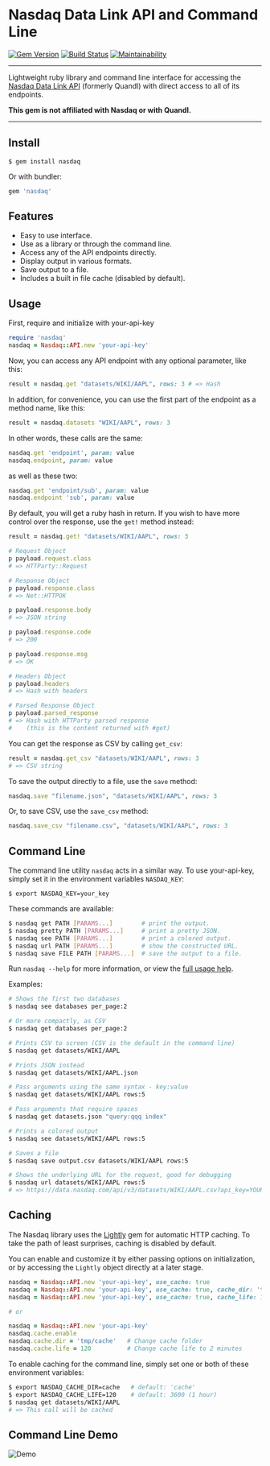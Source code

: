 # Nasdaq Data Link API and Command Line

[![Gem Version](https://badge.fury.io/rb/nasdaq.svg)](https://badge.fury.io/rb/nasdaq)
[![Build Status](https://github.com/DannyBen/nasdaq/workflows/Test/badge.svg)](https://github.com/DannyBen/nasdaq/actions?query=workflow%3ATest)
[![Maintainability](https://api.codeclimate.com/v1/badges/1d68eed3be3481f48066/maintainability)](https://codeclimate.com/github/DannyBen/nasdaq/maintainability)

---

Lightweight ruby library and command line interface for accessing the 
[Nasdaq Data Link API][1] (formerly Quandl) with direct access to all of its
endpoints.

**This gem is not affiliated with Nasdaq or with Quandl.**

---

## Install

```
$ gem install nasdaq
```

Or with bundler:

```ruby
gem 'nasdaq'
```


## Features

* Easy to use interface.
* Use as a library or through the command line.
* Access any of the API endpoints directly.
* Display output in various formats.
* Save output to a file.
* Includes a built in file cache (disabled by default).


## Usage

First, require and initialize with your-api-key

```ruby
require 'nasdaq'
nasdaq = Nasdaq::API.new 'your-api-key'
```

Now, you can access any API endpoint with any optional parameter, like
this:

```ruby
result = nasdaq.get "datasets/WIKI/AAPL", rows: 3 # => Hash
```

In addition, for convenience, you can use the first part of the endpoint as
a method name, like this:

```ruby
result = nasdaq.datasets "WIKI/AAPL", rows: 3
```

In other words, these calls are the same:

```ruby
nasdaq.get 'endpoint', param: value
nasdaq.endpoint, param: value
```

as well as these two:

```ruby
nasdaq.get 'endpoint/sub', param: value
nasdaq.endpoint 'sub', param: value
```

By default, you will get a ruby hash in return. If you wish to have more 
control over the response, use the `get!` method instead:

```ruby
result = nasdaq.get! "datasets/WIKI/AAPL", rows: 3

# Request Object
p payload.request.class
# => HTTParty::Request

# Response Object
p payload.response.class
# => Net::HTTPOK

p payload.response.body
# => JSON string

p payload.response.code
# => 200

p payload.response.msg
# => OK

# Headers Object
p payload.headers
# => Hash with headers

# Parsed Response Object
p payload.parsed_response
# => Hash with HTTParty parsed response 
#    (this is the content returned with #get)
```

You can get the response as CSV by calling `get_csv`:

```ruby
result = nasdaq.get_csv "datasets/WIKI/AAPL", rows: 3
# => CSV string
```

To save the output directly to a file, use the `save` method:

```ruby
nasdaq.save "filename.json", "datasets/WIKI/AAPL", rows: 3
```

Or, to save CSV, use the `save_csv` method:

```ruby
nasdaq.save_csv "filename.csv", "datasets/WIKI/AAPL", rows: 3
```


## Command Line

The command line utility `nasdaq` acts in a similar way. To use your-api-key,
simply set it in the environment variables `NASDAQ_KEY`:

```
$ export NASDAQ_KEY=your_key
```

These commands are available:

```bash
$ nasdaq get PATH [PARAMS...]        # print the output.  
$ nasdaq pretty PATH [PARAMS...]     # print a pretty JSON.  
$ nasdaq see PATH [PARAMS...]        # print a colored output.  
$ nasdaq url PATH [PARAMS...]        # show the constructed URL.  
$ nasdaq save FILE PATH [PARAMS...]  # save the output to a file.  
```

Run `nasdaq --help` for more information, or view the [full usage help][2].

Examples:

```bash
# Shows the first two databases 
$ nasdaq see databases per_page:2

# Or more compactly, as CSV
$ nasdaq get databases per_page:2

# Prints CSV to screen (CSV is the default in the command line)
$ nasdaq get datasets/WIKI/AAPL

# Prints JSON instead
$ nasdaq get datasets/WIKI/AAPL.json

# Pass arguments using the same syntax - key:value
$ nasdaq get datasets/WIKI/AAPL rows:5

# Pass arguments that require spaces
$ nasdaq get datasets.json "query:qqq index"

# Prints a colored output
$ nasdaq see datasets/WIKI/AAPL rows:5

# Saves a file
$ nasdaq save output.csv datasets/WIKI/AAPL rows:5

# Shows the underlying URL for the request, good for debugging
$ nasdaq url datasets/WIKI/AAPL rows:5
# => https://data.nasdaq.com/api/v3/datasets/WIKI/AAPL.csv?api_key=YOUR_KEY&rows=5
```

## Caching

The Nasdaq library uses the [Lightly][3] gem for automatic HTTP caching.
To take the path of least surprises, caching is disabled by default.

You can enable and customize it by either passing options on 
initialization, or by accessing the `Lightly` object directly at 
a later stage.

```ruby
nasdaq = Nasdaq::API.new 'your-api-key', use_cache: true
nasdaq = Nasdaq::API.new 'your-api-key', use_cache: true, cache_dir: 'tmp'
nasdaq = Nasdaq::API.new 'your-api-key', use_cache: true, cache_life: 120

# or 

nasdaq = Nasdaq::API.new 'your-api-key'
nasdaq.cache.enable
nasdaq.cache.dir = 'tmp/cache'   # Change cache folder
nasdaq.cache.life = 120          # Change cache life to 2 minutes
```

To enable caching for the command line, simply set one or both of 
these environment variables:

```bash
$ export NASDAQ_CACHE_DIR=cache   # default: 'cache'
$ export NASDAQ_CACHE_LIFE=120    # default: 3600 (1 hour)
$ nasdaq get datasets/WIKI/AAPL
# => This call will be cached
```


## Command Line Demo

![Demo](https://raw.githubusercontent.com/DannyBen/nasdaq/master/suppoer/demo/cast.gif "Demo")

[1]: https://docs.data.nasdaq.com/docs/getting-started
[2]: https://github.com/DannyBen/nasdaq/blob/master/lib/nasdaq/docopt.txt
[3]: https://github.com/DannyBen/lightly

